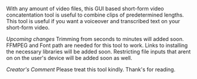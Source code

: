 With any amount of video files, this GUI based short-form video concatentation tool is useful to combine clips of predetermined lengths. 
This tool is useful if you want a voiceover and transcribed text on your short-form video. 

*Upcoming changes*
Trimming from seconds to minutes will added soon. 
FFMPEG and Font path are needed for this tool to work. Links to installing the necessary libraries will be added soon. 
Restricting file inputs that arent on on the user's device will be added soon as well. 

*Creator's Comment*
Please treat this tool kindly.
Thank's for reading.
